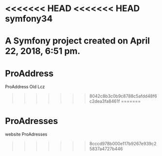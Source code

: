 <<<<<<< HEAD
<<<<<<< HEAD
symfony34
=========

A Symfony project created on April 22, 2018, 6:51 pm.
=======
# ProAddress
ProAddress
Old Lcz
>>>>>>> 8042c8b3c0b9c8788c5afdd48f6c2dea3fa8461f
=======
# ProAdresses
website ProAdresses
>>>>>>> 8cccd978b000e117b9267e939c25837a4727b446

